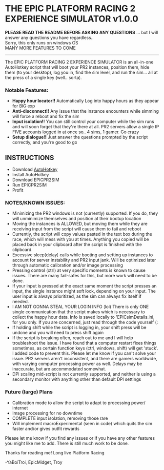 # THE EPIC PLATFORM RACING 2 EXPERIENCE SIMULATOR v1.0.0

**PLEASE READ THE README BEFORE ASKING ANY QUESTIONS**
... but I will answer any questions you have regardless..  
Sorry, this only runs on windows OS  
MANY MORE FEATURES TO COME

---

The EPIC PLATFORM RACING 2 EXPERIENCE SIMULATOR is an all-in-one AutoHotkey script that will boot your PR2 instances, position them, hide them (to your desktop), log you in, find the sim level, and run the sim... all at the press of a single key (well.. sorta).

### Notable Features:
- **Happy hour locator!!** Automatically Log into happy hours as they appear for BIG exp
- **Anti-disconnect!!** Any issue that the instance encounters while simming will force a reboot and fix the sim
- **Input isolation!!** You can still control your computer while the sim runs and will soon forget that they're there at all. PR2 servers allow a single IP FIVE accounts logged in at once so.. 4 sims, 1 gamer. Go crazy
- **Setup dialogue!!** Just answer the questions prompted by the script correctly, and you're good to go

## INSTRUCTIONS
- Download [AutoHotkey](https://www.autohotkey.com/)
- Install AutoHotkey
- Download EPICPR2SIM
- Run EPICPR2SIM
- Profit

### NOTES/KNOWN ISSUES:
- Minimizing the PR2 windows is not (currently) supported. If you do, they will unminimize themselves and position at their bootup location
- Moving the instances is ALLOWED, but moving them while they are receiving input from the script will cause them to fail and reboot
- Currently, the script will copy values pasted in the text box during the race, which will mess with you at times. Anything you copied will be placed back in your clipboard after the script is finished with the clipboard.
- Excessive sleep(delay) calls while booting and setting up instances to account for server instability and PR2 input jank. Will be optimized later through automatic calibration and/or image processing
- Pressing control (ctrl) at very specific moments is known to cause issues. There are many fail-safes for this, but more work will need to be done.
- If your input is pressed at the exact same moment the script presses an input, the single instance might soft lock, depending on your input. The user input is always prioritized, as the sim can always fix itself if needed.
- I AM NOT GONNA STEAL YOUR LOGIN INFO (lol) There is only ONE single communication that the script makes which is necessary to collect the happy hour data. Info is saved locally to 'EPICsimDetails.ini, for you only. If you are concerned, just read through the code yourself (:
- If holding shift while the script is logging in, your shift press will be undone and you will need to press shift again
- If the script is breaking often, reach out to me and I will help troubleshoot the issue. I have found that a computer restart fixes things sometimes, as certain function keys (ctrl, windows, shift) will get 'stuck'. I added code to prevent this. Please let me know if you can't solve your issue. PR2 servers aren't inconsistent, and there are gamers worldwide, with varying computer processing power as well. Delays may be inaccurate, but are accommodated somewhat.
- DPI scaling mid-script is not currently supported, and neither is using a secondary monitor with anything other than default DPI settings

### Future (large) Plans
- Calibration mode to allow the script to adapt to processing power/ internet
- Image processing for no downtime
- COMPLETE input isolation, removing those rare
- Will implement macroExperimental (seen in code) which quits the sim faster and/or gives outfit rewards

Please let me know if you find any issues or if you have any other features you might like me to add. There is still much work to be done.


Thanks for reading me! Long live Platform Racing

-YaBoiTroi, EpicMidget, Troy
